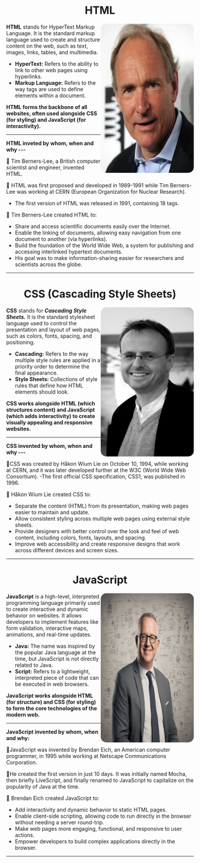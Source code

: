 <h1 align="center">HTML</h1>
<img align="right" src="./images/Html.webp" width="250" height="400" style="border-radius: 15px"/>

**HTML** stands for HyperText Markup Language. It is the standard markup language used to create and structure content on the web, such as text, images, links, tables, and multimedia.

- **HyperText:** Refers to the ability to link to other web pages using hyperlinks.
- **Markup Language:** Refers to the way tags are used to define elements within a document.

**HTML forms the backbone of all websites, often used alongside CSS (for styling) and JavaScript (for interactivity).**

---

**HTML inveted by whom, when and why ---**

🔹  Tim Berners-Lee, a British computer scientist and engineer, invented HTML.

🔹 HTML was first proposed and developed in 1989-1991 while Tim Berners-Lee was working at CERN (European Organization for Nuclear Research). 
  - The first version of HTML was released in 1991, containing 18 tags.

🔹 Tim Berners-Lee created HTML to:
  - Share and access scientific documents easily over the Internet.
  - Enable the linking of documents, allowing easy navigation from one document to another (via hyperlinks).
  - Build the foundation of the World Wide Web, a system for publishing and accessing interlinked hypertext documents.
  - His goal was to make information-sharing easier for researchers and scientists across the globe.

---
<h1 align="center">CSS (Cascading Style Sheets)</h1>
<img align="right" src="./images/css.jpg" width="250" height="400" style="border-radius: 15px"/>

**CSS** stands for ***Cascading Style Sheets.*** It is the standard stylesheet language used to control the presentation and layout of web pages, such as colors, fonts, spacing, and positioning.

- **Cascading:** Refers to the way multiple style rules are applied in a priority order to determine the final appearance.
- **Style Sheets:** Collections of style rules that define how HTML elements should look.

**CSS works alongside HTML (which structures content) and JavaScript (which adds interactivity) to create visually appealing and responsive websites.**

---
**CSS invented by whom, when and why ---**

🔹CSS was created by Håkon Wium Lie on October 10, 1994, while working at CERN, and it was later developed further at the W3C (World Wide Web Consortium).
-The first official CSS specification, CSS1, was published in 1996.

🔹 Håkon Wium Lie created CSS to:
- Separate the content (HTML) from its presentation, making web pages easier to maintain and update.
- Allow consistent styling across multiple web pages using external style sheets.
- Provide designers with better control over the look and feel of web content, including colors, fonts, layouts, and spacing.
- Improve web accessibility and create responsive designs that work across different devices and screen sizes.

--- 

<h1 align="center">JavaScript</h1>
<img align="right" src="./images/JS.jpg" width="250" height="400" style="border-radius: 15px"/>


**JavaScript** is a high-level, interpreted programming language primarily used to create interactive and dynamic behavior on websites. It allows developers to implement features like form validation, interactive maps, animations, and real-time updates.

- **Java:** The name was inspired by the popular Java language at the time, but JavaScript is not directly related to Java.
- **Script:** Refers to a lightweight, interpreted piece of code that can be executed in web browsers.

**JavaScript works alongside HTML (for structure) and CSS (for styling) to form the core technologies of the modern web.**

---

**JavaScript invented by whom, when and why:**

🔹JavaScript was invented by Brendan Eich, an American computer programmer, in 1995 while working at Netscape Communications Corporation.

🔹He created the first version in just 10 days. It was initially named Mocha, then briefly LiveScript, and finally renamed to JavaScript to capitalize on the popularity of Java at the time.

🔹 Brendan Eich created JavaScript to:

- Add interactivity and dynamic behavior to static HTML pages.
- Enable client-side scripting, allowing code to run directly in the browser without needing a server round-trip.
- Make web pages more engaging, functional, and responsive to user actions.
- Empower developers to build complex applications directly in the browser.

---
